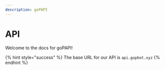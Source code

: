 ```yaml
---
description: goPAPI
---
```


# API

Welcome to the docs for goPAPI!

{% hint style="success" %}
The base URL for our API is `api.gopbot.xyz`
{% endhint %}

